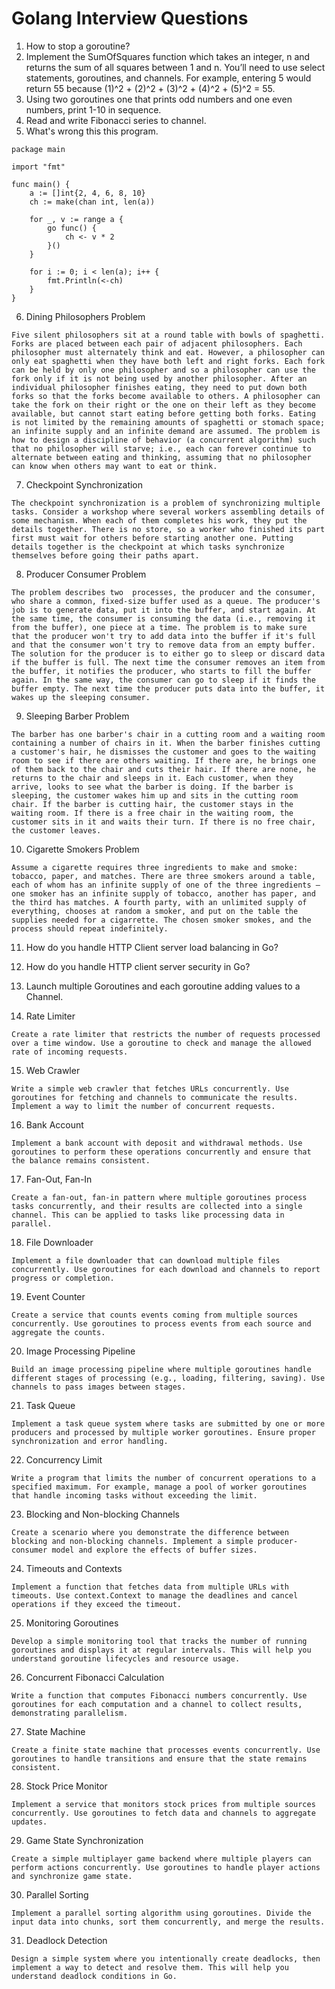 # Golang Interview Questions

1. How to stop a goroutine?
2. Implement the SumOfSquares function which takes an integer, n and returns the sum of all squares between 1 and n. You’ll need to use select statements, goroutines, and channels. For example, entering 5 would return 55 because (1)^2 + (2)^2 + (3)^2 + (4)^2 + (5)^2 = 55.
3. Using two goroutines one that prints odd numbers and one even numbers, print 1-10 in sequence. 
4. Read and write Fibonacci series to channel.
5. What's wrong this this program.
```
package main

import "fmt"

func main() {
	a := []int{2, 4, 6, 8, 10}
	ch := make(chan int, len(a))

	for _, v := range a {
		go func() {
			ch <- v * 2
		}()
	}

	for i := 0; i < len(a); i++ {
		fmt.Println(<-ch)
	}
}
```

6. Dining Philosophers Problem
```
Five silent philosophers sit at a round table with bowls of spaghetti. Forks are placed between each pair of adjacent philosophers. Each philosopher must alternately think and eat. However, a philosopher can only eat spaghetti when they have both left and right forks. Each fork can be held by only one philosopher and so a philosopher can use the fork only if it is not being used by another philosopher. After an individual philosopher finishes eating, they need to put down both forks so that the forks become available to others. A philosopher can take the fork on their right or the one on their left as they become available, but cannot start eating before getting both forks. Eating is not limited by the remaining amounts of spaghetti or stomach space; an infinite supply and an infinite demand are assumed. The problem is how to design a discipline of behavior (a concurrent algorithm) such that no philosopher will starve; i.e., each can forever continue to alternate between eating and thinking, assuming that no philosopher can know when others may want to eat or think.
```

7. Checkpoint Synchronization
```
The checkpoint synchronization is a problem of synchronizing multiple tasks. Consider a workshop where several workers assembling details of some mechanism. When each of them completes his work, they put the details together. There is no store, so a worker who finished its part first must wait for others before starting another one. Putting details together is the checkpoint at which tasks synchronize themselves before going their paths apart.
```

8. Producer Consumer Problem
```
The problem describes two  processes, the producer and the consumer, who share a common, fixed-size buffer used as a queue. The producer's job is to generate data, put it into the buffer, and start again. At the same time, the consumer is consuming the data (i.e., removing it from the buffer), one piece at a time. The problem is to make sure that the producer won't try to add data into the buffer if it's full and that the consumer won't try to remove data from an empty buffer. The solution for the producer is to either go to sleep or discard data if the buffer is full. The next time the consumer removes an item from the buffer, it notifies the producer, who starts to fill the buffer again. In the same way, the consumer can go to sleep if it finds the buffer empty. The next time the producer puts data into the buffer, it wakes up the sleeping consumer.
```

9. Sleeping Barber Problem
```
The barber has one barber's chair in a cutting room and a waiting room containing a number of chairs in it. When the barber finishes cutting a customer's hair, he dismisses the customer and goes to the waiting room to see if there are others waiting. If there are, he brings one of them back to the chair and cuts their hair. If there are none, he returns to the chair and sleeps in it. Each customer, when they arrive, looks to see what the barber is doing. If the barber is sleeping, the customer wakes him up and sits in the cutting room chair. If the barber is cutting hair, the customer stays in the waiting room. If there is a free chair in the waiting room, the customer sits in it and waits their turn. If there is no free chair, the customer leaves.
```

10. Cigarette Smokers Problem
```
Assume a cigarette requires three ingredients to make and smoke: tobacco, paper, and matches. There are three smokers around a table, each of whom has an infinite supply of one of the three ingredients — one smoker has an infinite supply of tobacco, another has paper, and the third has matches. A fourth party, with an unlimited supply of everything, chooses at random a smoker, and put on the table the supplies needed for a cigarrette. The chosen smoker smokes, and the process should repeat indefinitely.
``` 

11. How do you handle HTTP Client server load balancing in Go?

12. How do you handle HTTP client server security in Go?

13. Launch multiple Goroutines and each goroutine adding values to a Channel.

14. Rate Limiter
```
Create a rate limiter that restricts the number of requests processed over a time window. Use a goroutine to check and manage the allowed rate of incoming requests.
```

15. Web Crawler
```
Write a simple web crawler that fetches URLs concurrently. Use goroutines for fetching and channels to communicate the results. Implement a way to limit the number of concurrent requests.
```

16. Bank Account
```
Implement a bank account with deposit and withdrawal methods. Use goroutines to perform these operations concurrently and ensure that the balance remains consistent.
```

17. Fan-Out, Fan-In
```
Create a fan-out, fan-in pattern where multiple goroutines process tasks concurrently, and their results are collected into a single channel. This can be applied to tasks like processing data in parallel.
```

18. File Downloader
```
Implement a file downloader that can download multiple files concurrently. Use goroutines for each download and channels to report progress or completion.
```

19.  Event Counter
```
Create a service that counts events coming from multiple sources concurrently. Use goroutines to process events from each source and aggregate the counts.
```

20. Image Processing Pipeline
```
Build an image processing pipeline where multiple goroutines handle different stages of processing (e.g., loading, filtering, saving). Use channels to pass images between stages.
```

21. Task Queue
```
Implement a task queue system where tasks are submitted by one or more producers and processed by multiple worker goroutines. Ensure proper synchronization and error handling.
```

22. Concurrency Limit
```
Write a program that limits the number of concurrent operations to a specified maximum. For example, manage a pool of worker goroutines that handle incoming tasks without exceeding the limit.
```

23. Blocking and Non-blocking Channels
```
Create a scenario where you demonstrate the difference between blocking and non-blocking channels. Implement a simple producer-consumer model and explore the effects of buffer sizes.
```

24. Timeouts and Contexts
```
Implement a function that fetches data from multiple URLs with timeouts. Use context.Context to manage the deadlines and cancel operations if they exceed the timeout.
```
25. Monitoring Goroutines
```
Develop a simple monitoring tool that tracks the number of running goroutines and displays it at regular intervals. This will help you understand goroutine lifecycles and resource usage.
```
26. Concurrent Fibonacci Calculation
```
Write a function that computes Fibonacci numbers concurrently. Use goroutines for each computation and a channel to collect results, demonstrating parallelism.
```
27. State Machine
```
Create a finite state machine that processes events concurrently. Use goroutines to handle transitions and ensure that the state remains consistent.
```
28. Stock Price Monitor
```
Implement a service that monitors stock prices from multiple sources concurrently. Use goroutines to fetch data and channels to aggregate updates.
```
29. Game State Synchronization
```
Create a simple multiplayer game backend where multiple players can perform actions concurrently. Use goroutines to handle player actions and synchronize game state.
```
30. Parallel Sorting
```
Implement a parallel sorting algorithm using goroutines. Divide the input data into chunks, sort them concurrently, and merge the results.
```
31. Deadlock Detection
```
Design a simple system where you intentionally create deadlocks, then implement a way to detect and resolve them. This will help you understand deadlock conditions in Go.
```
